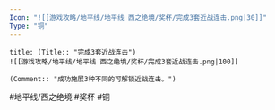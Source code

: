 ```yaml
---
Icon: "![[游戏攻略/地平线/地平线 西之绝境/奖杯/完成3套近战连击.png|30]]"
Type: "铜"
---
```

```ad-common-bronze-trophy
title: (Title:: "完成3套近战连击")
![[游戏攻略/地平线/地平线 西之绝境/奖杯/完成3套近战连击.png|100]]

(Comment:: "成功施展3种不同的可解锁近战连击。")
```

#地平线/西之绝境 #奖杯 #铜
